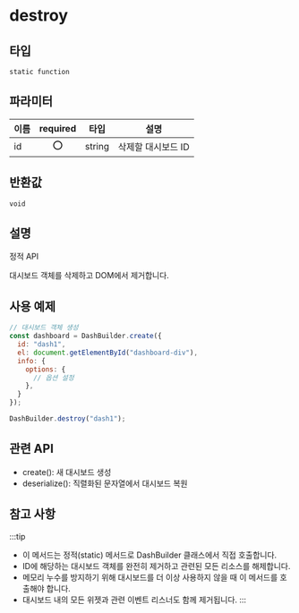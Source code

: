 # destroy

## 타입

`static function`

## 파라미터

| 이름       | required |타입        | 설명                                                             |
| ---------- |:--: |----------- | ---------------------------------------------------------------- |
| id         | ⭕ |string      | 삭제할 대시보드 ID                          |

## 반환값

`void`

## 설명
정적 API

대시보드 객체를 삭제하고 DOM에서 제거합니다.

## 사용 예제

```javascript
// 대시보드 객체 생성
const dashboard = DashBuilder.create({
  id: "dash1",
  el: document.getElementById("dashboard-div"), 
  info: {
    options: {
      // 옵션 설정
    },
  }
});

DashBuilder.destroy("dash1");
```

## 관련 API

- create(): 새 대시보드 생성
- deserialize(): 직렬화된 문자열에서 대시보드 복원

## 참고 사항
:::tip
- 이 메서드는 정적(static) 메서드로 DashBuilder 클래스에서 직접 호출합니다.
- ID에 해당하는 대시보드 객체를 완전히 제거하고 관련된 모든 리소스를 해제합니다.
- 메모리 누수를 방지하기 위해 대시보드를 더 이상 사용하지 않을 때 이 메서드를 호출해야 합니다.
- 대시보드 내의 모든 위젯과 관련 이벤트 리스너도 함께 제거됩니다.
:::
